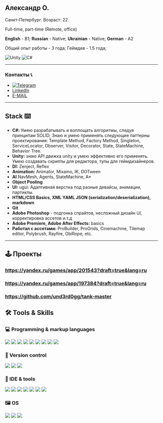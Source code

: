 ## Александр О.
Санкт-Петербург. Возраст: 22.

Full-time, part-time (Remote, office)

**English** - B1; **Russian** - Native; **Ukrainian** - Native; **German** - A2

Общий опыт работы - 3 года; Геймдев - 1.5 года;


![Unity](https://img.shields.io/badge/unity-%23000000.svg?style=for-the-badge&logo=unity&logoColor=white)
![C#](https://img.shields.io/badge/c%23-%23239120.svg?style=for-the-badge&logo=c-sharp&logoColor=white)
***
### Контакты 📞
- [![Telegram](https://img.shields.io/badge/-Telegram-090909?style=for-the-badge&logo=telegram)](https://t.me/und3rd0gg) 
- [LinkedIn](https://www.linkedin.com/in/alexandr-o-832096198/)
- [E-MAIL](mailto:und3rd099@gmail.com)
***
## Stack ⌨️
- **C#:** Умею разрабатывать и воплощать алгоритмы, следуя принципам SOLID; Знаю и умею применять следующие паттерны проектирования: Template Method, Factory Method, Singleton, ServiceLocator, Observer, Visitor, Decorator, State, StateMachine, Behavior Tree.
- **Unity:** знаю API движка unity и умею эффективно его применять. Умею создавать скрипты для редактора, тулы для геймдизайнеров.
- **DI:** Zenject, Reflex
- **Animation:** Animator, Mixamo, IK, DOTween
- **AI** NavMesh, Agents, StateMachine, A*
- **Object Pooling**
- **UI:** ugui: Адаптивная верстка под разные девайсы, анимации, партиклы.
- **HTML/CSS Basics, XML YAML JSON (serialization/deserialization), markdown**
- **Git**
- **Adobe Photoshop** - подгонка спрайтов, несложный дизайн UI, корректировка ассетов и.т.д
- **Adobe Premiere, Adobe After Effects:** basics
- **Работал с ассетами:** ProBuilder, ProGrids, Cinemachine, Tilemap editor, Polybrush, Rayfire, ObiRope, etc.
***
## 🕹️ Проекты

### https://yandex.ru/games/app/201543?draft=true&lang=ru

### https://yandex.ru/games/app/197384?draft=true&lang=ru

### https://github.com/und3rd0gg/tank-master

## 🛠 Tools & Skills
### 💻 Programming & markup languages
<p align="left">
    <a href="#"><img src="https://img.shields.io/badge/C%2B%2B-00599C?style=for-the-badge&logo=c%2B%2B&logoColor=white"/></a>
    <a href="#"><img src="https://img.shields.io/badge/C%23-239120?style=for-the-badge&logo=c-sharp&logoColor=white" /></a>
    <a href="#"><img src="https://img.shields.io/badge/.NET-5C2D91?style=for-the-badge&logo=.net&logoColor=white"/></a>
    <a href="#"><img src="https://img.shields.io/badge/HTML-239120?style=for-the-badge&logo=html5&logoColor=white"/></a>
    <a href="#"><img src="https://img.shields.io/badge/CSS-239120?&style=for-the-badge&logo=css3&logoColor=white"/></a>
    <a href="#"><img src="https://img.shields.io/badge/JavaScript-323330?style=for-the-badge&logo=javascript&logoColor=F7DF1E"/></a>
    <a href="#"><img src="https://img.shields.io/badge/Json-121011?style=for-the-badge&logo=json&logoColor=white"/></a>
    <a href="#"><img src="https://img.shields.io/badge/markdown-%23000000.svg?style=for-the-badge&logo=markdown&logoColor=white"/></a>
    <a href="#"><img src="https://img.shields.io/badge/Shell_Script-121011?style=for-the-badge&logo=gnu-bash&logoColor=white"/></a>
</p>

### 🔀 Version control
<p align="left">
    <a href="#"><img src="https://img.shields.io/badge/GIT-E44C30?style=for-the-badge&logo=git&logoColor=white"/></a>
    <a href="#"><img src="https://img.shields.io/badge/GitHub-100000?style=for-the-badge&logo=github&logoColor=white"/></a>
    <a href="#"><img src="https://img.shields.io/badge/gitlab-%23181717.svg?style=for-the-badge&logo=gitlab&logoColor=white"/></a>
</p>

### 🧰 IDE & tools
<p align="left">
    <a href="#"><img src="https://img.shields.io/badge/Rider-000000?style=for-the-badge&logo=Rider&logoColor=red"/></a>
    <a href="#"><img src="https://img.shields.io/badge/Visual_Studio-5C2D91?style=for-the-badge&logo=visual%20studio&logoColor=white"/></a>
    <a href="#"><img src="https://img.shields.io/badge/Visual_Studio_Code-0078D4?style=for-the-badge&logo=visual%20studio%20code&logoColor=white"/></a>
    <a href="#"><img src="https://img.shields.io/badge/CMake-%23008FBA.svg?style=for-the-badge&logo=cmake&logoColor=white"/></a>
    <a href="#"><img src="https://img.shields.io/badge/blender-%23F5792A.svg?style=for-the-badge&logo=blender&logoColor=white"/></a>
    <a href="#"><img src="https://img.shields.io/badge/adobe%20photoshop-001c35.svg?style=for-the-badge&logo=adobe%20photoshop"/></a>
    <a href="#"><img src="https://img.shields.io/badge/Adobe%20Illustrator-FF9A00?style=for-the-badge&logo=adobe%20illustrator&logoColor=white"/></a>
</p>

### 🖼 OS
<p align="left">
    <a href="#"><img src="https://img.shields.io/badge/Windows-0078D6?style=for-the-badge&logo=windows&logoColor=white"/></a>
    <a href="#"><img src="https://img.shields.io/badge/Arch_Linux-1793D1?style=for-the-badge&logo=arch-linux&logoColor=white"/></a>
    <a href="#"><img src="https://img.shields.io/badge/Android-3DDC84?style=for-the-badge&logo=android&logoColor=white"/></a>
</p>
